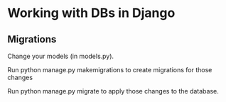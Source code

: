 # Working with DBs in Django

## Migrations

Change your models (in models.py).

Run python manage.py makemigrations to create migrations for those changes

Run python manage.py migrate to apply those changes to the database.
